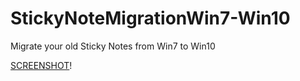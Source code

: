 # StickyNoteMigrationWin7-Win10
Migrate your old Sticky Notes from Win7 to Win10

[SCREENSHOT](Win7Sticky.gif)!

